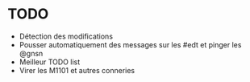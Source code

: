 # TODO
- Détection des modifications
- Pousser automatiquement des messages sur les #edt et pinger les @gnsn
- Meilleur TODO list
- Virer les M1101 et autres conneries
